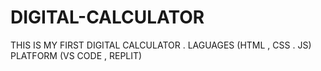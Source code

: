 # DIGITAL-CALCULATOR
THIS IS MY FIRST DIGITAL CALCULATOR . LAGUAGES (HTML , CSS . JS) PLATFORM (VS CODE , REPLIT)
